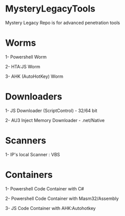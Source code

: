 # MysteryLegacyTools
Mystery Legacy Repo is for advanced penetration tools

# Worms

1- Powershell Worm

2- HTA:JS Worm

3- AHK (AutoHotKey) Worm

# Downloaders

1- JS Downloader (ScriptControl) - 32/64 bit

2- AU3 Inject Memory Downloader - .net/Native

# Scanners

1- IP's local Scanner : VBS

# Containers

1- Powershell Code Container with C#

2- Powershell Code Container with Masm32/Assembly

3- JS Code Container with AHK:Autohotkey
